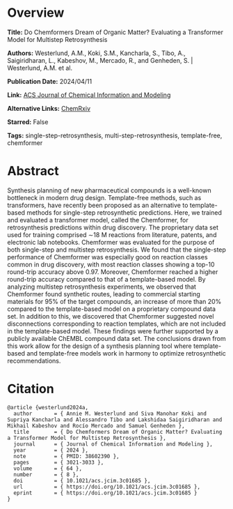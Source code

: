 # Overview
**Title:**
Do Chemformers Dream of Organic Matter? Evaluating a Transformer Model for Multistep Retrosynthesis

**Authors:**
Westerlund, A.M., Koki, S.M., Kancharla, S., Tibo, A., Saigiridharan, L., Kabeshov, M., Mercado, R., and Genheden, S. |
Westerlund, A.M. et al.

**Publication Date:**
2024/04/11

**Link:**
[ACS Journal of Chemical Information and Modeling](https://pubs.acs.org/doi/10.1021/acs.jcim.3c01685)

**Alternative Links:**
[ChemRxiv](https://chemrxiv.org/engage/chemrxiv/article-details/650c0ffced7d0eccc3f32d7f)

**Starred:**
False

**Tags:**
single-step-retrosynthesis, multi-step-retrosynthesis, template-free, chemformer


# Abstract
Synthesis planning of new pharmaceutical compounds is a well-known bottleneck in modern drug design.
Template-free methods, such as transformers, have recently been proposed as an alternative to template-based methods for single-step retrosynthetic predictions.
Here, we trained and evaluated a transformer model, called the Chemformer, for retrosynthesis predictions within drug discovery.
The proprietary data set used for training comprised ∼18 M reactions from literature, patents, and electronic lab notebooks.
Chemformer was evaluated for the purpose of both single-step and multistep retrosynthesis.
We found that the single-step performance of Chemformer was especially good on reaction classes common in drug discovery, with most reaction classes showing a top-10 round-trip accuracy above 0.97.
Moreover, Chemformer reached a higher round-trip accuracy compared to that of a template-based model.
By analyzing multistep retrosynthesis experiments, we observed that Chemformer found synthetic routes, leading to commercial starting materials for 95% of the target compounds, an increase of more than 20% compared to the template-based model on a proprietary compound data set.
In addition to this, we discovered that Chemformer suggested novel disconnections corresponding to reaction templates, which are not included in the template-based model.
These findings were further supported by a publicly available ChEMBL compound data set.
The conclusions drawn from this work allow for the design of a synthesis planning tool where template-based and template-free models work in harmony to optimize retrosynthetic recommendations.


# Citation
```
@article {westerlund2024a,
  author       = { Annie M. Westerlund and Siva Manohar Koki and Supriya Kancharla and Alessandro Tibo and Lakshidaa Saigiridharan and Mikhail Kabeshov and Rocío Mercado and Samuel Genheden },
  title        = { Do Chemformers Dream of Organic Matter? Evaluating a Transformer Model for Multistep Retrosynthesis },
  journal      = { Journal of Chemical Information and Modeling },
  year         = { 2024 },
  note         = { PMID: 38602390 },
  pages        = { 3021-3033 },
  volume       = { 64 },
  number       = { 8 },
  doi          = { 10.1021/acs.jcim.3c01685 },
  url          = { https://doi.org/10.1021/acs.jcim.3c01685 },
  eprint       = { https://doi.org/10.1021/acs.jcim.3c01685 }
}
```

